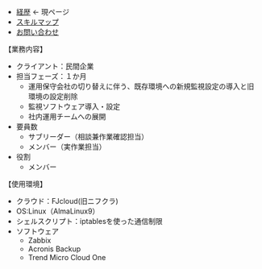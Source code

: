 - [経歴](https://soiroll.github.io/profile.github.io/about/) ← 現ページ
- [スキルマップ](https://soiroll.github.io/profile.github.io/skillmap/)
- [お問い合わせ](https://soiroll.github.io/profile.github.io/contact/)


【業務内容】
- クライアント：民間企業
- 担当フェーズ：１か月
	- 運用保守会社の切り替えに伴う、既存環境への新規監視設定の導入と旧環境の設定削除
	- 監視ソフトウェア導入・設定
	- 社内運用チームへの展開
- 要員数
	- サブリーダー（相談兼作業確認担当）
	- メンバー（実作業担当）
- 役割
	- メンバー

【使用環境】
- クラウド：FJcloud(旧ニフクラ)
- OS:Linux（AlmaLinux9）
- シェルスクリプト：iptablesを使った通信制限
- ソフトウェア
	- Zabbix
	- Acronis Backup
	- Trend Micro Cloud One
